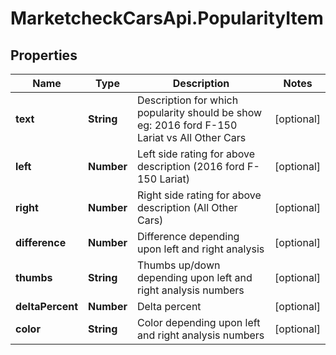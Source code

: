 # MarketcheckCarsApi.PopularityItem

## Properties
Name | Type | Description | Notes
------------ | ------------- | ------------- | -------------
**text** | **String** | Description for which popularity should be show eg: 2016 ford F-150 Lariat vs All Other Cars | [optional] 
**left** | **Number** | Left side rating for above description (2016 ford F-150 Lariat) | [optional] 
**right** | **Number** | Right side rating for above description (All Other Cars) | [optional] 
**difference** | **Number** | Difference depending upon left and right analysis | [optional] 
**thumbs** | **String** | Thumbs up/down depending upon left and right analysis numbers | [optional] 
**deltaPercent** | **Number** | Delta percent | [optional] 
**color** | **String** | Color depending upon left and right analysis numbers | [optional] 


